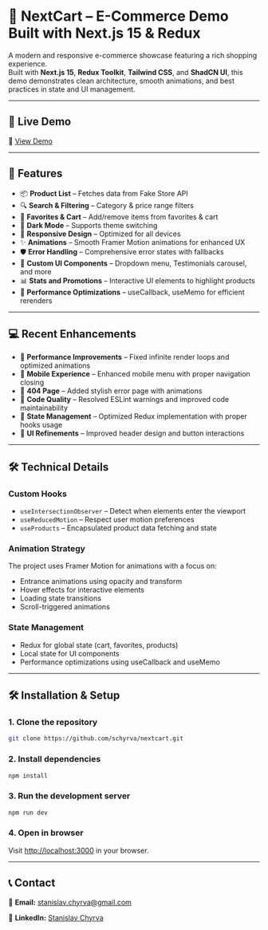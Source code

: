# 🛒 NextCart – E-Commerce Demo Built with Next.js 15 & Redux

A modern and responsive e-commerce showcase featuring a rich shopping experience.  
Built with **Next.js 15**, **Redux Toolkit**, **Tailwind CSS**, and **ShadCN UI**, this demo demonstrates clean architecture, smooth animations, and best practices in state and UI management.

---

## 🎯 Live Demo

🔗 [View Demo](https://nextcart-app.vercel.app/)

---

## 🚀 Features

- 📦 **Product List** – Fetches data from Fake Store API
- 🔍 **Search & Filtering** – Category & price range filters
- 🛒 **Favorites & Cart** – Add/remove items from favorites & cart
- 🌙 **Dark Mode** – Supports theme switching
- 📱 **Responsive Design** – Optimized for all devices
- ✨ **Animations** – Smooth Framer Motion animations for enhanced UX
- 🛡️ **Error Handling** – Comprehensive error states with fallbacks
- 🧩 **Custom UI Components** – Dropdown menu, Testimonials carousel, and more
- 📊 **Stats and Promotions** – Interactive UI elements to highlight products
- 🔄 **Performance Optimizations** – useCallback, useMemo for efficient rerenders

---

## 💻 Recent Enhancements

- 🚀 **Performance Improvements** – Fixed infinite render loops and optimized animations
- 📱 **Mobile Experience** – Enhanced mobile menu with proper navigation closing
- 🧭 **404 Page** – Added stylish error page with animations
- 🔧 **Code Quality** – Resolved ESLint warnings and improved code maintainability
- 🔄 **State Management** – Optimized Redux implementation with proper hooks usage
- 🎨 **UI Refinements** – Improved header design and button interactions

---

## 🛠 Technical Details

### Custom Hooks

- `useIntersectionObserver` – Detect when elements enter the viewport
- `useReducedMotion` – Respect user motion preferences
- `useProducts` – Encapsulated product data fetching and state

### Animation Strategy

The project uses Framer Motion for animations with a focus on:

- Entrance animations using opacity and transform
- Hover effects for interactive elements
- Loading state transitions
- Scroll-triggered animations

### State Management

- Redux for global state (cart, favorites, products)
- Local state for UI components
- Performance optimizations using useCallback and useMemo

---

## 🛠 Installation & Setup

### 1. Clone the repository

```bash
git clone https://github.com/schyrva/nextcart.git
```

### 2. Install dependencies

```bash
npm install
```

### 3. Run the development server

```bash
npm run dev
```

### 4. Open in browser

Visit [http://localhost:3000](http://localhost:3000) in your browser.

---

## 📞 Contact

📧 **Email:** stanislav.chyrva@gmail.com

🔗 **LinkedIn:** [Stanislav Chyrva](https://www.linkedin.com/in/stanislav-chyrva-3a3b24347/)
